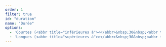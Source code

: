 ```yaml
---
order: 1
filter: true
id: "duration"
name: "Durée"
options:
  - 'Courtes (<abbr title="inférieures à"><</abbr>&nbsp;30&nbsp;<abbr title="minutes">min.</abbr>)'
  - 'Longues (<abbr title="supérieures à">></abbr>&nbsp;30&nbsp;<abbr title="minutes">min.</abbr>)'
---
```

